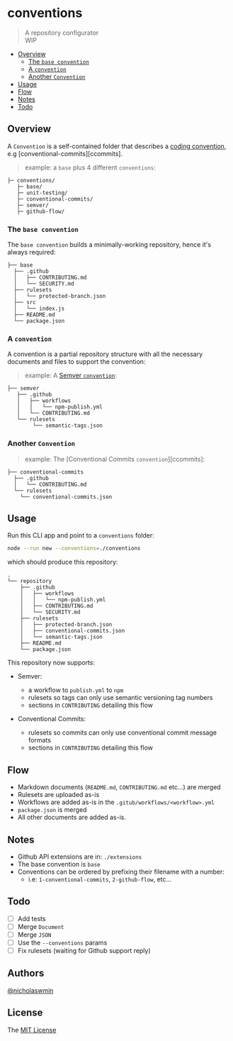 # conventions

> A repository configurator   
> WIP

* [Overview](#overview)
  + [The `base convention`](#the--base-convention-)
  + [A `convention`](#a--convention-)
  + [Another `Convention`](#another--convention-)
* [Usage](#usage)
* [Flow](#flow)
* [Notes](#notes)
* [Todo](#todo)

## Overview

A `Convention` is a self-contained folder that describes a 
[coding convention][convention], e.g [conventional-commits][ccommits].

> example: a `base` plus 4 different `conventions`:

```
├─ conventions/
   ├─ base/
   ├─ unit-testing/
   ├─ conventional-commits/
   ├─ semver/
   ├─ github-flow/
```

### The `base convention` 

The `base convention` builds a minimally-working repository, 
hence it's always required:

```
├── base
  ├── .github
  │   ├── CONTRIBUTING.md    
  │   └── SECURITY.md    
  ├── rulesets
  │   └── protected-branch.json
  ├── src
  │   └── index.js
  ├── README.md
  └── package.json
```

### A `convention`

A convention is a partial repository structure with all the necessary  
documents and files to support the convention:

> example: A [Semver `convention`][semver]:

```
├── semver
   ├── .github
   │   ├── workflows
   │   │   └── npm-publish.yml
   │   └── CONTRIBUTING.md   
   └── rulesets
        └── semantic-tags.json
```

### Another `Convention`

> example: The [Conventional Commits `convention`][ccommits]:

```
├── conventional-commits
  ├── .github
  │   └── CONTRIBUTING.md    
  └── rulesets
    └── conventional-commits.json
```

## Usage

Run this CLI app and point to a `conventions` folder:

```bash
node --run new --conventions=./conventions
```

which should produce this repository:

```
.
└── repository
    ├── .github
    │   ├── workflows
    │   │   └── npm-publish.yml
    │   ├── CONTRIBUTING.md    
    │   └── SECURITY.md    
    ├── rulesets
    │   ├── protected-branch.json
    │   ├── conventional-commits.json
    │   └── semantic-tags.json
    ├── README.md
    └── package.json
```

This repository now supports:

- Semver:
  - a workflow to `publish.yml` to `npm` 
  - rulesets so tags can only use semantic versioning tag numbers
  - sections in `CONTRIBUTING` detailing this flow

- Conventional Commits:
  - rulesets so commits can only use conventional commit message formats
  - sections in `CONTRIBUTING` detailing this flow

## Flow

- Markdown documents (`README.md`, `CONTRIBUTING.md` etc...) are merged
- Rulesets are uploaded as-is
- Workflows are added as-is in the `.gitub/workflows/<workflow>.yml`
- `package.json` is merged
- All other documents are added as-is.
  
## Notes

- Github API extensions are in: `./extensions`
- The base convention is `base`
- Conventions can be ordered by prefixing their filename with a number:
  - i.e: `1-conventional-commits`, `2-github-flow`, etc...

## Todo

- [ ] Add tests
- [ ] Merge `Document`
- [ ] Merge `JSON`
- [ ] Use the `--conventions` params
- [ ] Fix rulesets (waiting for Github support reply)

## Authors

[@nicholaswmin][author-url]

## License 

The [MIT License][license]

[convention]: https://en.wikipedia.org/wiki/Coding_conventions#
[ccomits]: https://www.conventionalcommits.org/en/v1.0.0/
[semver]: https://semver.org/

[author-url]: https://github.com/nicholaswmin
[license]: ./LICENSE
